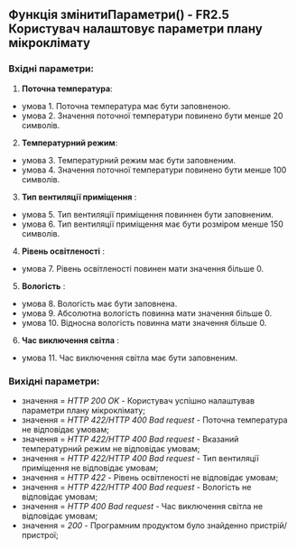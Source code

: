 ## Функція змінитиПараметри() - FR2.5 Користувач налаштовує параметри плану мікроклімату

### Вхідні параметри:
1. **Поточна температура**:
- умова 1. Поточна температура має бути заповненою.
- умова 2. Значення поточної температури повинено бути менше 20 символів.
2. **Температурний режим**:
- умова 3. Температурний режим має бути заповненим.
- умова 4. Значення поточної температури повинено бути менше 100 символів.
3. **Тип вентиляції приміщення** : 
- умова 5. Тип вентиляції приміщення повиннен бути заповненим.
- умова 6. Тип вентиляції приміщення має бути розміром менше 150 символів.
4. **Рівень освітленості** : 
- умова 7. Рівень освітленості повинен мати значення більше 0.
5. **Вологість** : 
- умова 8. Вологість має бути заповнена.
- умова 9. Абсолютна вологість повинна мати значення більше 0.
- умова 10. Відносна вологість повинна мати значення більше 0.
6. **Час виключення світла** : 
- умова 11. Час виключення світла має бути заповненим.

### Вихідні параметри:
- значення = *HTTP 200 OK* - Користувач успішно налаштував параметри плану мікроклімату;
- значення = *HTTP 422/HTTP 400 Bad request* - Поточна температура не відповідає умовам;
- значення = *HTTP 422/HTTP 400 Bad request* - Вказаний температурний режим не відповідає умовам;
- значення = *HTTP 422/HTTP 400 Bad request* - Тип вентиляції приміщення не відповідає умовам;
- значення = *HTTP 422* - Рівень освітленості не відповідає умовам;
- значення = *HTTP 422/HTTP 400 Bad request* - Вологість не відповідає умовам;
- значення = *HTTP 400 Bad request* - Час виключення світла не відповідає умовам;
- значення = *200* - Програмним продуктом було знайденно пристрій/пристрої;
